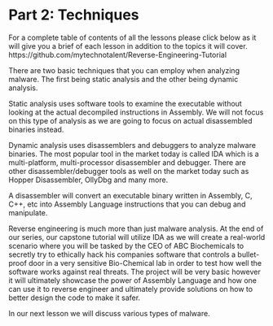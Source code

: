 <h1>Part 2: Techniques</h1><p>For a complete table of contents of all the lessons please click below as it will give you a brief of each lesson in addition to the topics it will cover. https://github.com/mytechnotalent/Reverse-Engineering-Tutorial</p><p>There are two basic techniques that you can employ when analyzing malware. The first being static analysis and the other being dynamic analysis.</p><p>Static analysis uses software tools to examine the executable without looking at the actual decompiled instructions in Assembly. We will not focus on this type of analysis as we are going to focus on actual disassembled binaries instead.</p><p>Dynamic analysis uses disassemblers and debuggers to analyze malware binaries. The most popular tool in the market today is called IDA which is a multi-platform, multi-processor disassembler and debugger. There are other disassembler/debugger tools as well on the market today such as Hopper Disassembler, OllyDbg and many more.</p><p>A disassembler will convert an executable binary written in Assembly, C, C++, etc into Assembly Language instructions that you can debug and manipulate.</p><p>Reverse engineering is much more than just malware analysis. At the end of our series, our capstone tutorial will utilize IDA as we will create a real-world scenario where you will be tasked by the CEO of ABC Biochemicals to secretly try to ethically hack his companies software that controls a bullet-proof door in a very sensitive Bio-Chemical lab in order to test how well the software works against real threats. The project will be very basic however it will ultimately showcase the power of Assembly Language and how one can use it to reverse engineer and ultimately provide solutions on how to better design the code to make it safer.</p><p>In our next lesson we will discuss various types of malware.</p>
